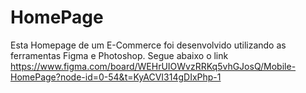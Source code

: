 # HomePage
Esta Homepage de um E-Commerce foi desenvolvido utilizando as ferramentas Figma e Photoshop. Segue abaixo o link
https://www.figma.com/board/WEHrUIOWvzRRKq5vhGJosQ/Mobile-HomePage?node-id=0-54&t=KyACVI314gDIxPhp-1
